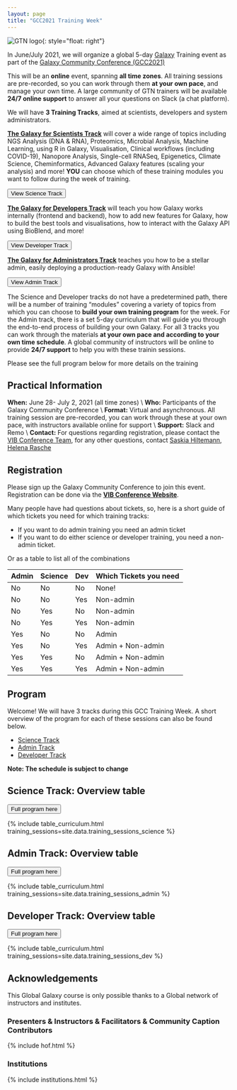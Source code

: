 ```yaml
---
layout: page
title: "GCC2021 Training Week"
---
```


![GTN logo](assets/images/logos/00_GTNLogo300.png){: style="float: right"}

In June/July 2021, we will organize a global 5-day [Galaxy](https://galaxyproject.org) Training event as part of the [Galaxy Community Conference (GCC2021)](https://www.vibconferences.be/events/gcc2021-virtual-edition)

This will be an **online** event, spanning **all time zones**. All training sessions are pre-recorded, so you can work through them **at your own pace**, and manage your own time. A large community of GTN trainers will be available **24/7 online support** to answer all your questions on Slack (a chat platform).


We will have **3 Training Tracks**, aimed at scientists, developers and system administrators.

[**The Galaxy for Scientists Track**](#science-track) will cover a wide range of topics including NGS Analysis (DNA & RNA), Proteomics, Microbial Analysis, Machine Learning, using R in Galaxy, Visualisation, Clinical workflows (including COVID-19), Nanopore Analysis, Single-cell RNASeq, Epigenetics, Climate Science, Cheminformatics, Advanced Galaxy features (scaling your analysis) and more! **YOU** can choose which of these training modules you want to follow during the week of training.

<a href="{{site.baseurl}}/science-track"><button type="button" class="btn btn-warning btn-info">View Science Track</button></a>

[**The Galaxy for Developers Track**](#developer-track) will teach you how Galaxy works internally (frontend and backend), how to add new features for Galaxy, how to build the best tools and visualisations, how to interact with the Galaxy API using BioBlend, and more!

<a href="{{site.baseurl}}/dev-track"><button type="button" class="btn btn-warning btn-info">View Developer Track</button></a>

[**The Galaxy for Administrators Track**](#admin-track) teaches you how to be a stellar admin, easily deploying a production-ready Galaxy with Ansible!

<a href="{{site.baseurl}}/admin-track"><button type="button" class="btn btn-warning btn-info">View Admin Track</button></a>


The Science and Developer tracks do not have a predetermined path, there will be a number of training “modules” covering a variety of topics from which you can choose to **build your own training program** for the week. For the Admin track, there is a set 5-day curriculum that will guide you through the end-to-end process of building your own Galaxy. For all 3 tracks you can work through the materials **at your own pace and according to your own time schedule**. A global community of instructors will be online to provide **24/7 support** to help you with these trainin sessions.

Please see the full program below for more details on the training


## Practical Information

**When:** June 28- July 2, 2021 (all time zones) \\
**Who:** Participants of the Galaxy Community Conference \\
**Format:** Virtual and asynchronous. All training session are pre-recorded, you can work through these at your own pace, with instructors available online for support \\
**Support:** Slack and Remo \\
**Contact:** For questions regarding registration, please contact the [VIB Conference Team](mailto:conferences@vib.be), for any other questions, contact [Saskia Hiltemann](mailto:saskiahiltemann@gmail.com), [Helena Rasche](mailto:helena.rasche@gmail.com)


## Registration

Please sign up the Galaxy Community Conference to join this event. Registration can be done via the  **[VIB Conference Website]({{site.registration_form}})**.

Many people have had questions about tickets, so, here is a short guide of which tickets you need for which training tracks:

- If you want to do admin training you need an admin ticket
- If you want to do either science or developer training, you need a non-admin ticket.

Or as a table to list all of the combinations

Admin | Science | Dev | Which Tickets you need
---   | ---     | --  | ---
No    | No      | No  | None!
No    | No      | Yes | Non-admin
No    | Yes     | No  | Non-admin
No    | Yes     | Yes | Non-admin
Yes   | No      | No  | Admin
Yes   | No      | Yes | Admin + Non-admin
Yes   | Yes     | No  | Admin + Non-admin
Yes   | Yes     | Yes | Admin + Non-admin

## Program

Welcome! We will have 3 tracks during this GCC Training Week. A short overview of the program for each of these sessions can also be found below.

- [Science Track](#science-track)
- [Admin Track](#admin-track)
- [Developer Track](#developer-track)


**Note: The schedule is subject to change**

## Science Track: Overview table

<a href="{{site.baseurl}}/science-track"><button type="button" class="btn btn-success btn-info">Full program here</button></a>


{% include table_curriculum.html training_sessions=site.data.training_sessions_science %}


## Admin Track: Overview table

<a href="{{site.baseurl}}/admin-track"><button type="button" class="btn btn-success btn-info">Full program here</button></a>

{% include table_curriculum.html training_sessions=site.data.training_sessions_admin %}


## Developer Track: Overview table

<a href="{{site.baseurl}}/dev-track"><button type="button" class="btn btn-success btn-info">Full program here</button></a>


{% include table_curriculum.html training_sessions=site.data.training_sessions_dev %}



## Acknowledgements

This Global Galaxy course is only possible thanks to a Global network of instructors and institutes.

### Presenters & Instructors & Facilitators & Community Caption Contributors

{% include hof.html %}

### Institutions

{% include institutions.html %}


